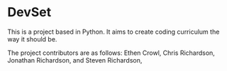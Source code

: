 # DevSet
This is a project based in Python. 
It aims to create coding curriculum the way it should be.

The project contributors are as follows: 
    Ethen Crowl, Chris Richardson, Jonathan Richardson, and Steven Richardson,
